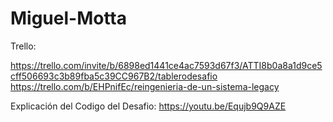 # Miguel-Motta
Trello:

https://trello.com/invite/b/6898ed1441ce4ac7593d67f3/ATTI8b0a8a1d9ce5cff506693c3b89fba5c39CC967B2/tablerodesafio
https://trello.com/b/EHPnifEc/reingenieria-de-un-sistema-legacy

Explicación del Codigo del Desafio: https://youtu.be/Equjb9Q9AZE
